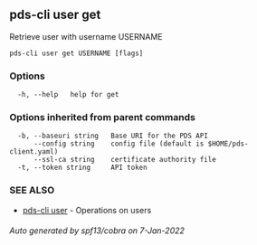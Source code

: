 ## pds-cli user get

Retrieve user with username USERNAME

```
pds-cli user get USERNAME [flags]
```

### Options

```
  -h, --help   help for get
```

### Options inherited from parent commands

```
  -b, --baseuri string   Base URI for the PDS API
      --config string    config file (default is $HOME/pds-client.yaml)
      --ssl-ca string    certificate authority file
  -t, --token string     API token
```

### SEE ALSO

* [pds-cli user](pds-cli_user.md)	 - Operations on users

###### Auto generated by spf13/cobra on 7-Jan-2022
